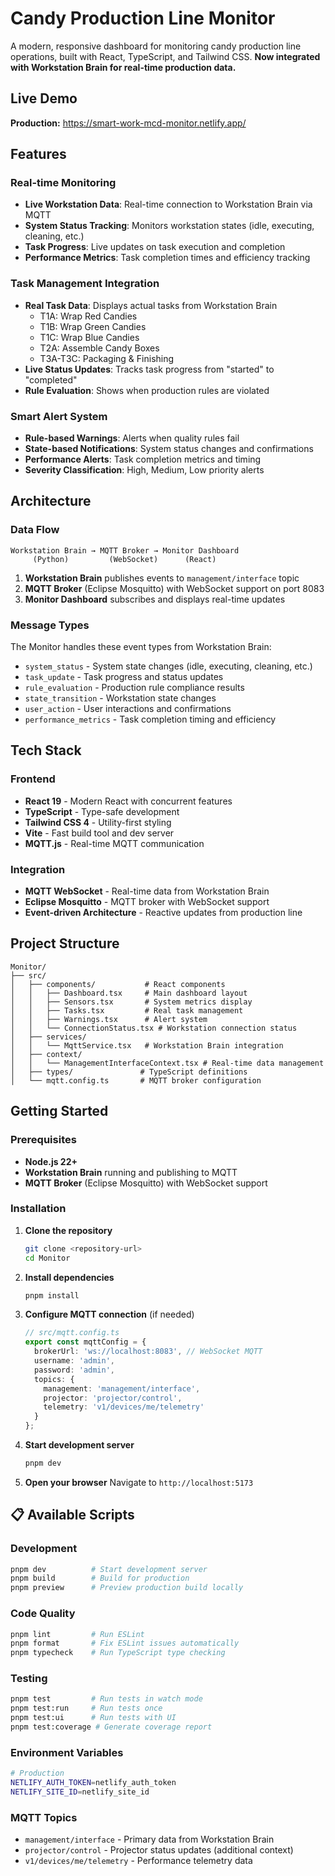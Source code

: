 # Candy Production Line Monitor

A modern, responsive dashboard for monitoring candy production line operations, built with React, TypeScript, and Tailwind CSS. **Now integrated with Workstation Brain for real-time production data.**

## Live Demo

**Production:** https://smart-work-mcd-monitor.netlify.app/

## Features

### Real-time Monitoring
- **Live Workstation Data**: Real-time connection to Workstation Brain via MQTT
- **System Status Tracking**: Monitors workstation states (idle, executing, cleaning, etc.)
- **Task Progress**: Live updates on task execution and completion
- **Performance Metrics**: Task completion times and efficiency tracking

### Task Management Integration
- **Real Task Data**: Displays actual tasks from Workstation Brain
  - T1A: Wrap Red Candies
  - T1B: Wrap Green Candies
  - T1C: Wrap Blue Candies
  - T2A: Assemble Candy Boxes
  - T3A-T3C: Packaging & Finishing
- **Live Status Updates**: Tracks task progress from "started" to "completed"
- **Rule Evaluation**: Shows when production rules are violated

### Smart Alert System
- **Rule-based Warnings**: Alerts when quality rules fail
- **State-based Notifications**: System status changes and confirmations
- **Performance Alerts**: Task completion metrics and timing
- **Severity Classification**: High, Medium, Low priority alerts

## Architecture

### Data Flow
```
Workstation Brain → MQTT Broker → Monitor Dashboard
     (Python)         (WebSocket)      (React)
```

1. **Workstation Brain** publishes events to `management/interface` topic
2. **MQTT Broker** (Eclipse Mosquitto) with WebSocket support on port 8083
3. **Monitor Dashboard** subscribes and displays real-time updates

### Message Types
The Monitor handles these event types from Workstation Brain:

- `system_status` - System state changes (idle, executing, cleaning, etc.)
- `task_update` - Task progress and status updates
- `rule_evaluation` - Production rule compliance results
- `state_transition` - Workstation state changes
- `user_action` - User interactions and confirmations
- `performance_metrics` - Task completion timing and efficiency

## Tech Stack

### Frontend
- **React 19** - Modern React with concurrent features
- **TypeScript** - Type-safe development
- **Tailwind CSS 4** - Utility-first styling
- **Vite** - Fast build tool and dev server
- **MQTT.js** - Real-time MQTT communication

### Integration
- **MQTT WebSocket** - Real-time data from Workstation Brain
- **Eclipse Mosquitto** - MQTT broker with WebSocket support
- **Event-driven Architecture** - Reactive updates from production line

## Project Structure

```
Monitor/
├── src/
│   ├── components/           # React components
│   │   ├── Dashboard.tsx     # Main dashboard layout
│   │   ├── Sensors.tsx       # System metrics display
│   │   ├── Tasks.tsx         # Real task management
│   │   ├── Warnings.tsx      # Alert system
│   │   └── ConnectionStatus.tsx # Workstation connection status
│   ├── services/
│   │   └── MqttService.tsx   # Workstation Brain integration
│   ├── context/
│   │   └── ManagementInterfaceContext.tsx # Real-time data management
│   ├── types/               # TypeScript definitions
│   └── mqtt.config.ts       # MQTT broker configuration
```

## Getting Started

### Prerequisites
- **Node.js 22+**
- **Workstation Brain** running and publishing to MQTT
- **MQTT Broker** (Eclipse Mosquitto) with WebSocket support

### Installation

1. **Clone the repository**
   ```bash
   git clone <repository-url>
   cd Monitor
   ```

2. **Install dependencies**
   ```bash
   pnpm install
   ```

3. **Configure MQTT connection** (if needed)
   ```typescript
   // src/mqtt.config.ts
   export const mqttConfig = {
     brokerUrl: 'ws://localhost:8083', // WebSocket MQTT
     username: 'admin',
     password: 'admin',
     topics: {
       management: 'management/interface',
       projector: 'projector/control',
       telemetry: 'v1/devices/me/telemetry'
     }
   };
   ```

4. **Start development server**
   ```bash
   pnpm dev
   ```

5. **Open your browser**
   Navigate to `http://localhost:5173`

## 📋 Available Scripts

### Development
```bash
pnpm dev          # Start development server
pnpm build        # Build for production
pnpm preview      # Preview production build locally
```

### Code Quality
```bash
pnpm lint         # Run ESLint
pnpm format       # Fix ESLint issues automatically
pnpm typecheck    # Run TypeScript type checking
```

### Testing
```bash
pnpm test         # Run tests in watch mode
pnpm test:run     # Run tests once
pnpm test:ui      # Run tests with UI
pnpm test:coverage # Generate coverage report
```

### Environment Variables
```bash
# Production
NETLIFY_AUTH_TOKEN=netlify_auth_token
NETLIFY_SITE_ID=netlify_site_id
```

### MQTT Topics
- `management/interface` - Primary data from Workstation Brain
- `projector/control` - Projector status updates (additional context)
- `v1/devices/me/telemetry` - Performance telemetry data
